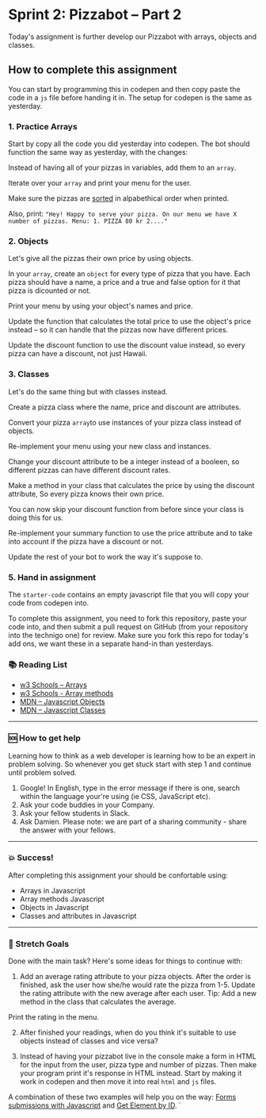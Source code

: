 # Sprint 2: Pizzabot – Part 2

Today's assignment is further develop our Pizzabot with arrays, objects and classes. 

## How to complete this assignment

You can start by programming this in codepen and then copy paste the code in a `js` file before handing it in. The setup for codepen is the same as yesterday. 

### 1. Practice Arrays

Start by copy all the code you did yesterday into codepen. The bot should function the same way as yesterday, with the changes:  

Instead of having all of your pizzas in variables, add them to an `array`. 

Iterate over your `array` and print your menu for the user.  

Make sure the pizzas are [sorted](https://developer.mozilla.org/en-US/docs/Web/JavaScript/Reference/Global_Objects/Array/sort) in alpabethical order when printed. 

Also, print: `"Hey! Happy to serve your pizza. On our menu we have X number of pizzas. Menu: 1. PIZZA 80 kr 2...."`

### 2. Objects

Let's give all the pizzas their own price by using objects. 

In your `array`, create an `object` for every type of pizza that you have. Each pizza should have a name, a price and a true and false option for it that pizza is dicounted or not. 

Print your menu by using your object's names and price. 

Update the function that calculates the total price to use the object's price instead – so it can handle that the pizzas now have different prices. 

Update the discount function to use the discount value instead, so every pizza can have a discount, not just Hawaii. 

### 3. Classes

Let's do the same thing but with classes instead. 

Create a pizza class where the name, price and discount are attributes. 

Convert your pizza `array`to use instances of your pizza class instead of objects. 

Re-implement your menu using your new class and instances. 

Change your discount attribute to be a integer instead of a booleen, so different pizzas can have different discount rates. 

Make a method in your class that calculates the price by using the discount attribute, So every pizza knows their own price. 

You can now skip your discount function from before since your class is doing this for us. 

Re-implement your summary function to use the price attribute and to take into account if the pizza have a discount or not.

Update the rest of your bot to work the way it's suppose to. 

### 5. Hand in assignment
The `starter-code` contains an empty javascript file that you will copy your code from codepen into. 

To complete this assignment, you need to fork this repository, paste your code into, and then submit a pull request on GitHub (from your repository into the technigo one) for review. Make sure you fork this repo for today's add ons, we want these in a separate hand-in than yesterdays. 

### :books: Reading List

* [w3 Schools – Arrays](https://www.w3schools.com/js/js_arrays.asp)
* [w3 Schools - Array methods](https://www.w3schools.com/js/js_array_methods.asp)
* [MDN – Javascript Objects](https://developer.mozilla.org/en-US/docs/Learn/JavaScript/Objects)
* [MDN – Javascript Classes](https://developer.mozilla.org/en-US/docs/Web/JavaScript/Reference/Classes)

---

### :sos: How to get help
Learning how to think as a web developer is learning how to be an expert in problem solving. So whenever you get stuck start with step 1 and continue until problem solved.

1. Google! In English, type in the error message if there is one, search within the language your're using (ie CSS, JavaScript etc).
2. Ask your code buddies in your Company.
3. Ask your fellow students in Slack.
4. Ask Damien. Please note: we are part of a sharing community - share the answer with your fellows.

---

### :boom: Success!

After completing this assignment your should be confortable using: 
* Arrays in Javascript
* Array methods Javascript
* Objects in Javascript
* Classes and attributes in Javascript

---

### :runner: Stretch Goals

Done with the main task? Here's some ideas for things to continue with:

1. Add an average rating attribute to your pizza objects. After the order is finished, ask the user how she/he would rate the pizza from 1-5. Update the rating attribute with the new average after each user. Tip: Add a new method in the class that calculates the average. 

Print the rating in the menu. 

2. After finished your readings, when do you think it's suitable to use objects instead of classes and vice versa? 

3. Instead of having your pizzabot live in the console make a form in HTML for the input from the user, pizza type and number of pizzas. Then make your program print it's response in HTML instead. Start by making it work in codepen and then move it into real `html` and `js` files.

A combination of these two examples will help you on the way: [Forms submissions with Javascript](https://www.w3schools.com/js/tryit.asp?filename=tryjs_form_submit) and [Get Element by ID](https://www.w3schools.com/js/exercise.asp?filename=exercise_arrays4). 
`
